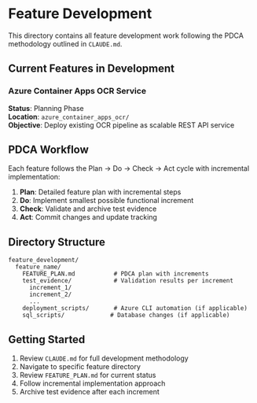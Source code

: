 # Feature Development

This directory contains all feature development work following the PDCA methodology outlined in `CLAUDE.md`.

## Current Features in Development

### Azure Container Apps OCR Service
**Status**: Planning Phase  
**Location**: `azure_container_apps_ocr/`  
**Objective**: Deploy existing OCR pipeline as scalable REST API service

## PDCA Workflow

Each feature follows the Plan → Do → Check → Act cycle with incremental implementation:

1. **Plan**: Detailed feature plan with incremental steps
2. **Do**: Implement smallest possible functional increment
3. **Check**: Validate and archive test evidence
4. **Act**: Commit changes and update tracking

## Directory Structure

```
feature_development/
  feature_name/
    FEATURE_PLAN.md           # PDCA plan with increments
    test_evidence/            # Validation results per increment
      increment_1/
      increment_2/
      ...
    deployment_scripts/       # Azure CLI automation (if applicable)
    sql_scripts/             # Database changes (if applicable)
```

## Getting Started

1. Review `CLAUDE.md` for full development methodology
2. Navigate to specific feature directory
3. Review `FEATURE_PLAN.md` for current status
4. Follow incremental implementation approach
5. Archive test evidence after each increment